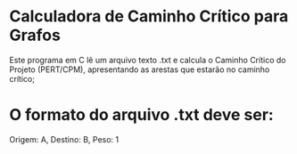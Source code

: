 # Calculadora de Caminho Crítico para Grafos
Este programa em C lê um arquivo texto .txt e calcula o Caminho Crítico do Projeto (PERT/CPM), apresentando as arestas que estarão no caminho crítico;

# O formato do arquivo .txt deve ser:
Origem: A, Destino: B, Peso: 1
